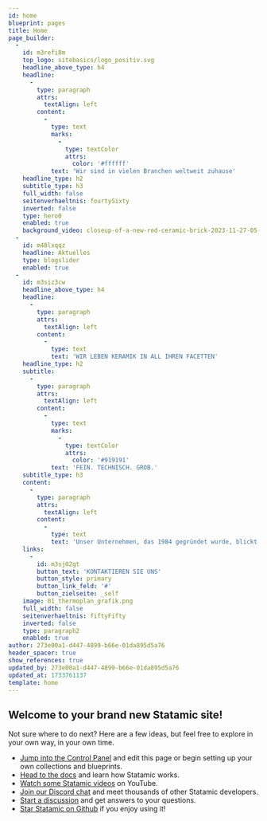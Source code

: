```yaml
---
id: home
blueprint: pages
title: Home
page_builder:
  -
    id: m3refi8m
    top_logo: sitebasics/logo_positiv.svg
    headline_above_type: h4
    headline:
      -
        type: paragraph
        attrs:
          textAlign: left
        content:
          -
            type: text
            marks:
              -
                type: textColor
                attrs:
                  color: '#ffffff'
            text: 'Wir sind in vielen Branchen weltweit zuhause'
    headline_type: h2
    subtitle_type: h3
    full_width: false
    seitenverhaeltnis: fourtySixty
    inverted: false
    type: hero0
    enabled: true
    background_video: closeup-of-a-new-red-ceramic-brick-2023-11-27-05-09-03-utc.mp4
  -
    id: m48lxqqz
    headline: Aktuelles
    type: blogslider
    enabled: true
  -
    id: m3siz3cw
    headline_above_type: h4
    headline:
      -
        type: paragraph
        attrs:
          textAlign: left
        content:
          -
            type: text
            text: 'WIR LEBEN KERAMIK IN ALL IHREN FACETTEN'
    headline_type: h2
    subtitle:
      -
        type: paragraph
        attrs:
          textAlign: left
        content:
          -
            type: text
            marks:
              -
                type: textColor
                attrs:
                  color: '#919191'
            text: 'FEIN. TECHNISCH. GROB.'
    subtitle_type: h3
    content:
      -
        type: paragraph
        attrs:
          textAlign: left
        content:
          -
            type: text
            text: 'Unser Unternehmen, das 1984 gegründet wurde, blickt auf eine 40-jährige Erfolgsgeschichte in der Grobkeramik zurück. Als international tätiges, mittelständisches Unternehmen sind wir spezialisiert auf Anlagenbau, Lagertechnik, Elektrotechnik und Verfahrenstechnik. Offen für neue Ideen, Technologien und Verfahren, entwickeln wir uns stetig weiter. Im Oktober 2023 haben wir mit der Eröffnung unserer neuen Betriebsstätte Nord in Brilon, die über eine eigene Fertigung verfügt, unsere Kapazitäten erweitert. Seitdem sind wir in der Lage, noch schneller und effizienter auf die Anforderungen unserer Kunden zu reagieren.'
    links:
      -
        id: m3sj02gt
        button_text: 'KONTAKTIEREN SIE UNS'
        button_style: primary
        button_link_feld: '#'
        button_zielseite: _self
    image: 01_thermoplan_grafik.png
    full_width: false
    seitenverhaeltnis: fiftyFifty
    inverted: false
    type: paragraph2
    enabled: true
author: 273e00a1-d447-4899-b66e-01da895d5a76
header_spacer: true
show_references: true
updated_by: 273e00a1-d447-4899-b66e-01da895d5a76
updated_at: 1733761137
template: home
---
```

## Welcome to your brand new Statamic site!

Not sure where to do next? Here are a few ideas, but feel free to explore in your own way, in your own time.

- [Jump into the Control Panel](/cp) and edit this page or begin setting up your own collections and blueprints.
- [Head to the docs](https://statamic.dev) and learn how Statamic works.
- [Watch some Statamic videos](https://youtube.com/statamic) on YouTube.
- [Join our Discord chat](https://statamic.com/discord) and meet thousands of other Statamic developers.
- [Start a discussion](https://github.com/statamic/cms/discussions) and get answers to your questions.
- [Star Statamic on Github](https://github.com/statamic/cms) if you enjoy using it!
